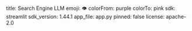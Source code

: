 title: Search Engine LLM
emoji: 👁
colorFrom: purple
colorTo: pink
sdk: streamlit
sdk_version: 1.44.1
app_file: app.py
pinned: false
license: apache-2.0
